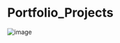 # Portfolio_Projects

![image](https://github.com/user-attachments/assets/582e2b1a-4978-44e0-978c-07f9aca53e35)
